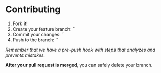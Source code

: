 # Contributing

1. Fork it!
2. Create your feature branch: ``
3. Commit your changes: ``
4. Push to the branch: ``

*Remember that we have a pre-push hook with steps that analyzes and prevents mistakes.*

**After your pull request is merged**, you can safely delete your branch.